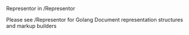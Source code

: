 Representor in /Representor

Please see /Representor for Golang Document representation structures and markup builders
